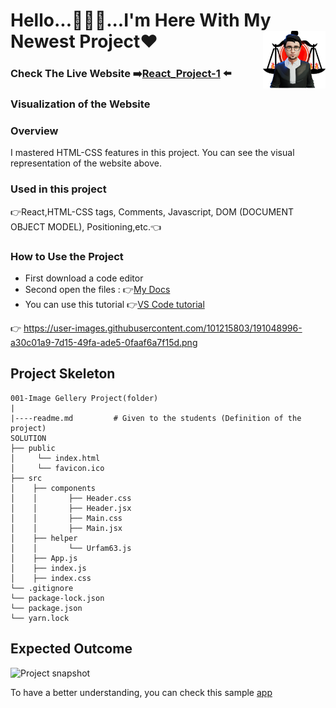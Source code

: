 # Hello...🙋🏻‍♂️...I'm Here With My Newest Project❤<img align="right" src="https://github.com/Muka6363/PROJELER_MK/blob/main/Images/avatar_2-removebg-preview.png"  width="100px">
### Check The Live Website :arrow_right:[React_Project-1](https://muka6363.github.io/React_Project-1/) :arrow_left:
### Visualization of the Website


### Overview
I mastered HTML-CSS features in this project. You can see the visual representation of the website above.
### Used in this project
:point_right:React,HTML-CSS tags, Comments, Javascript, DOM (DOCUMENT OBJECT MODEL), Positioning,etc.:point_left:
### How to Use the Project
+ First download a code editor
+ Second open the files : :point_right:[My Docs](https://muka6363.github.io/React_Project-1/)
+ You can use this tutorial :point_right:[VS Code tutorial](https://www.youtube.com/watch?v=fJEbVCrEMSE)

:point_right: https://user-images.githubusercontent.com/101215803/191048996-a30c01a9-7d15-49fa-ade5-0faaf6a7f15d.png






## Project Skeleton

```
001-Image Gellery Project(folder)
|
|----readme.md         # Given to the students (Definition of the project)
SOLUTION
├── public
│     └── index.html
│     └── favicon.ico
├── src
│    ├── components
│    │       ├── Header.css
│    │       ├── Header.jsx
│    │       ├── Main.css
│    │       ├── Main.jsx
│    ├── helper
│    │       └── Urfam63.js
│    ├── App.js
│    ├── index.js
│    ├── index.css
└── .gitignore
└── package-lock.json
└── package.json
└── yarn.lock
```

## Expected Outcome

![Project snapshot](./imageGallery.gif)

To have a better understanding, you can check this sample [app](https://images-app-pi.vercel.app/)



